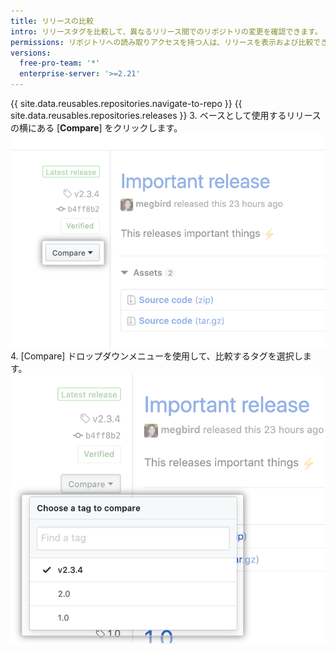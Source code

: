 ```yaml
---
title: リリースの比較
intro: リリースタグを比較して、異なるリリース間でのリポジトリの変更を確認できます。
permissions: リポジトリへの読み取りアクセスを持つ人は、リリースを表示および比較できます。
versions:
  free-pro-team: '*'
  enterprise-server: '>=2.21'
---
```


{{ site.data.reusables.repositories.navigate-to-repo }}
{{ site.data.reusables.repositories.releases }}
3. ベースとして使用するリリースの横にある [**Compare**] をクリックします。 ![リリースタグの比較メニュー](/assets/images/help/releases/compare-tags-menu.png)
4. [Compare] ドロップダウンメニューを使用して、比較するタグを選択します。 ![リリースタグの比較メニューオプション](/assets/images/help/releases/compare-tags-menu-options.png)
